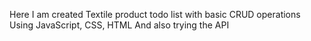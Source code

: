 Here I am created Textile product todo list with basic CRUD operations
Using JavaScript, CSS, HTML
And also trying the API 
